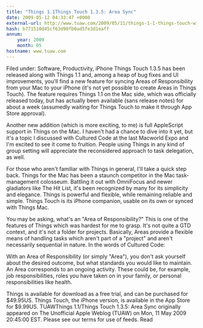 ```yaml
---
title: "Things 1.1Things Touch 1.3.5: Area Sync"
date: 2009-05-12 04:33:47 +0000
external-url: http://www.tuaw.com/2009/05/11/things-1-1-things-touch-with-area-sync/
hash: b771510d45cf63d90fb0ad5fe3d1eaff
annum:
    year: 2009
    month: 05
hostname: www.tuaw.com
---
```


Filed under: Software, Productivity, iPhone
Things Touch 1.3.5 has been released along with Things 1.1 and, among a heap of bug fixes and UI improvements, you'll find a new feature for syncing Areas of Responsibility from your Mac to your iPhone (it's not yet possible to create Areas in Things Touch). The feature requires Things 1.1 on the Mac side, which was officially released today, but has actually been available (sans release notes) for about a week (assumedly waiting for Things Touch to make it through App Store approval). 

Another new addition (which is more exciting, to me) is full AppleScript support in Things on the Mac. I haven't had a chance to dive into it yet, but it's a topic I discussed with Cultured Code at the last Macworld Expo and I'm excited to see it come to fruition. People using Things in any kind of group setting will appreciate the reconsidered approach to task delegation, as well.

For those who aren't familiar with Things in general, I'll take a quick step back. Things for the Mac has been a staunch competitor in the Mac task-management colosseum. Battling it out with OmniFocus and newer gladiators like The Hit List, it's been recognized by many for its simplicity and elegance. Things is powerful and flexible, while remaining reliable and simple. Things Touch is its iPhone companion, usable on its own or synced with Things Mac.

You may be asking, what's an "Area of Responsibility?" This is one of the features of Things which was hardest for me to grasp. It's not quite a GTD context, and it's not a folder for projects. Basically, Areas provide a flexible means of handling tasks which aren't part of a "project" and aren't necessarily sequential in nature. In the words of Cultured Code:


With an Area of Responsibility (or simply "Area"), you don't ask yourself about the desired outcome, but what standards you would like to maintain. An Area corresponds to an ongoing activity. These could be, for example, job responsibilities, roles you have taken on in your family, or personal responsibilities like health.


Things is available for download as a free trial, and can be purchased for $49.95US. Things Touch, the iPhone version, is available in the App Store for $9.99US.
TUAWThings 1.1/Things Touch 1.3.5: Area Sync originally appeared on The Unofficial Apple Weblog (TUAW) on Mon, 11 May 2009 20:45:00 EST.  Please see our terms for use of feeds.
Read

